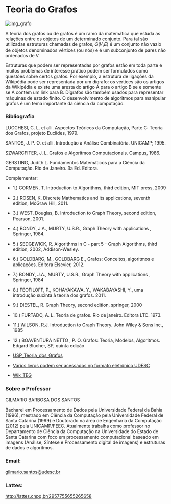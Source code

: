 
# Teoria do Grafos

![img_grafo](https://github.com/hertonnn/UDESC_Ciencia_da_Computacao/blob/master/utils/img/img_grafo.png)

A teoria dos grafos ou de grafos é um ramo da matemática que estuda as relações entre os objetos de um determinado conjunto. Para tal são utilizadas estruturas chamadas de grafos, 𝐺(𝑉,𝐸)
é um conjunto não vazio de objetos denominados vértices (ou nós) e é um subconjunto de pares não ordenados de V.

Estruturas que podem ser representadas por grafos estão em toda parte e muitos problemas de interesse prático podem ser formulados como questões sobre certos grafos. Por exemplo, a estrutura de ligações da Wikipédia pode ser representada por um dígrafo: os vértices são os artigos da Wikipédia e existe uma aresta do artigo A para o artigo B se e somente se A contém um link para B. Dígrafos são também usados para representar máquinas de estado finito. O desenvolvimento de algoritmos para manipular grafos é um tema importante da ciência da computação.


### Bibliografia

LUCCHESI, C. L. et alli. Aspectos Teóricos da Computação, Parte C: Teoria dos Grafos, projeto Euclides, 1979.

SANTOS, J. P. O. et alli. Introdução à Análise Combinatória. UNICAMP; 1995.

SZWARCFITER, J. L. Grafos e Algoritmos Computacionais. Campus, 1986.

GERSTING, Judith L. Fundamentos Matemáticos para a Ciência da Computação. Rio de Janeiro. 3a Ed. Editora.

Complementar:

- 1.) CORMEN, T. Introduction to Algorithms, third edition, MIT press, 2009
- 2.) ROSEN, K. Discrete Mathematics and its applications, seventh edition, McGraw Hill, 2011.
- 3.) WEST, Douglas, B. Introduction to Graph Theory, second edition, Pearson, 2001.
- 4.) BONDY, J.A., MURTY, U.S.R., Graph Theory with applications , Springer, 1984.
- 5.) SEDGEWICK, R. Algorithms in C - part 5 - Graph Algorithms, third edition, 2002, Addison-Wesley.
- 6.) GOLDBARG, M., GOLDBARG E., Grafos: Conceitos, algoritmos e aplicações. Editora Elsevier, 2012.
- 7.) BONDY, J.A., MURTY, U.S.R., Graph Theory with applications , Springer, 1984
- 8.) FEOFILOFF, P., KOHAYAKAWA, Y., WAKABAYASHI, Y., uma introdução sucinta à teoria dos grafos. 2011. 
- 9.) DIESTEL, R. Graph Theory, second edition, springer, 2000
- 10.) FURTADO, A. L. Teoria de grafos. Rio de janeiro. Editora LTC. 1973.
- 11.) WILSON, R.J. Introduction to Graph Theory. John Wiley & Sons Inc., 1985
- 12.) BOAVENTURA NETTO , P. O. Grafos: Teoria, Modelos, Algoritmos. Edgard Blucher, SP, quinta edição

- [USP_Teoria_dos_Grafos](www.ime.usp.br/~pf/teoriadosgrafos)
- [Vários livros podem ser acessados np formato eletrônico UDESC](https://www.udesc.br/bu/acervos/ebook)
- [Wik_TEG](https://pt.wikipedia.org/wiki/Teoria_dos_grafos)

### Sobre o Professor
GILMARIO BARBOSA DOS SANTOS

Bacharel em Processamento de Dados pela Universidade Federal da Bahia (1996), mestrado em Ciência da Computação pela Universidade Federal de Santa Catarina (1999) e Doutorado na área de Engenharia da Computação (2012) pela UNICAMP/FEEC. Atualmente trabalha como professor no Departamento de Ciência da Computação na Universidade do Estado de Santa Catarina com foco em processamento computacional baseado em imagens (Análise, Síntese e Processamento digital de imagens) e estruturas de dados e algoritmos.
### Email:
gilmario.santos@udesc.br
### Lattes:
http://lattes.cnpq.br/2957755655265658


